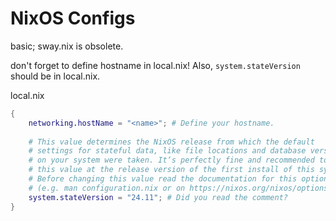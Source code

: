 # NixOS Configs

basic; sway.nix is obsolete.

don't forget to define hostname in local.nix! Also, `system.stateVersion` should
be in local.nix.

local.nix
```nix
{
    networking.hostName = "<name>"; # Define your hostname.
  
    # This value determines the NixOS release from which the default
    # settings for stateful data, like file locations and database versions
    # on your system were taken. It‘s perfectly fine and recommended to leave
    # this value at the release version of the first install of this system.
    # Before changing this value read the documentation for this option
    # (e.g. man configuration.nix or on https://nixos.org/nixos/options.html).
    system.stateVersion = "24.11"; # Did you read the comment?
}
```
